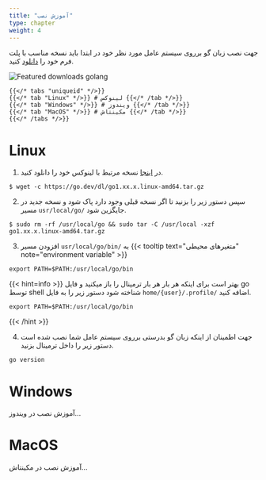 ```yaml
---
title: "آموزش نصب"
type: chapter
weight: 4
---
```


جهت نصب زبان گو برروی سیستم عامل مورد نظر خود در ابتدا باید نسخه مناسب با پلت فرم خود را [دانلود](https://go.dev/dl/) کنید.

![Featured downloads golang](assets/img/content/installation/1.png)

```tpl
{{</* tabs "uniqueid" */>}}
{{</* tab "Linux" */>}} # لینوکس {{</* /tab */>}}
{{</* tab "Windows" */>}} # ویندوز {{</* /tab */>}}
{{</* tab "MacOS" */>}} # مکینتاش {{</* /tab */>}}
{{</* /tabs */>}}
```

# Linux

1. در [اینجا](https://go.dev/dl/) نسخه مرتبط با لینوکس خود را دانلود کنید.
```shell
$ wget -c https://go.dev/dl/go1.xx.x.linux-amd64.tar.gz
```
2. سپس دستور زیر را بزنید تا اگر نسخه قبلی وجود دارد پاک شود و نسخه جدید در مسیر `usr/local/go/` جایگزین شود.
```shell
$ sudo rm -rf /usr/local/go && sudo tar -C /usr/local -xzf go1.xx.x.linux-amd64.tar.gz
```
3. افزودن مسیر `usr/local/go/bin/` به  {{< tooltip text="متغیرهای محیطی" note="environment variable" >}}
```shell
export PATH=$PATH:/usr/local/go/bin
```

{{< hint=info >}}
بهتر است برای اینکه هر بار هر بار ترمینال را باز میکنید و فایل go توسط shell شناخته شود دستور زیر را به فایل `home/{user}/.profile/` اضافه کنید.

```shell
export PATH=$PATH:/usr/local/go/bin
```

{{< /hint >}}

4. جهت اطمینان از اینکه زبان گو بدرستی برروی سیستم عامل  شما نصب شده است دستور زیر را داخل ترمینال بزنید.
```shell
go version
```


# Windows

آموزش نصب در ویندوز...


# MacOS

آموزش نصب در مکینتاش...